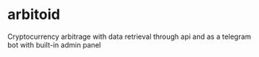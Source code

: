 # arbitoid
Cryptocurrency arbitrage with data retrieval through api and as a telegram bot with built-in admin panel
